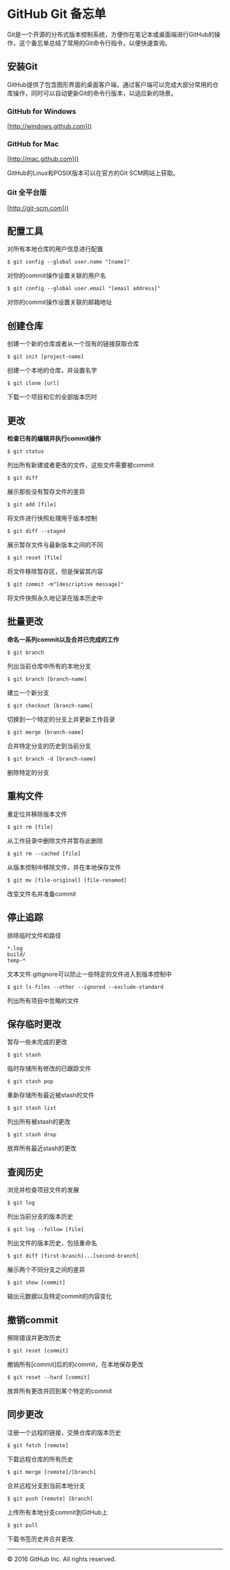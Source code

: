 # GitHub Git 备忘单



Git是一个开源的分布式版本控制系统，方便你在笔记本或桌面端进行GitHub的操作，这个备忘单总结了常用的Git命令行指令，以便快速查询。
## 安装Git

GitHub提供了包含图形界面的桌面客户端，通过客户端可以完成大部分常用的仓库操作，同时可以自动更新Git的命令行版本，以适应新的场景。

### GitHub for Windows
  [http://windows.github.com]()
### GitHub for Mac
  [http://mac.github.com]()

GitHub的Linux和POSIX版本可以在官方的Git SCM网站上获取。
### Git 全平台版
[http://git-scm.com]()
## 配置工具

对所有本地仓库的用户信息进行配置

```
$ git config --global user.name "[name]"
```
对你的commit操作设置关联的用户名
```
$ git config --global user.email "[email address]"
```
对你的commit操作设置关联的邮箱地址
## 创建仓库

创建一个新的仓库或者从一个现有的链接获取仓库
```
$ git init [project-name]
```
创建一个本地的仓库，并设置名字
```
$ git clone [url]
```
下载一个项目和它的全部版本历时

## 更改

**检查已有的编辑并执行commit操作**
```
$ git status
```
列出所有新建或者更改的文件，这些文件需要被commit
```
$ git diff
```
展示那些没有暂存文件的差异
```
$ git add [file]
```
将文件进行快照处理用于版本控制
```
$ git diff --staged
```
展示暂存文件与最新版本之间的不同
```
$ git reset [file]
```
将文件移除暂存区，但是保留其内容
```
$ git commit -m"[descriptive message]"
```
将文件快照永久地记录在版本历史中
## 批量更改

**命名一系列commit以及合并已完成的工作**
```
$ git branch
```
列出当前仓库中所有的本地分支
```
$ git branch [branch-name]
```
建立一个新分支
```
$ git checkout [branch-name]
```
切换到一个特定的分支上并更新工作目录
```
$ git merge [branch-name]
```
合并特定分支的历史到当前分支
```
$ git branch -d [branch-name]
```
删除特定的分支
## 重构文件

重定位并移除版本文件
```
$ git rm [file]
```
从工作目录中删除文件并暂存此删除
```
$ git rm --cached [file]
```
从版本控制中移除文件，并在本地保存文件
```
$ git mv [file-original] [file-renamed]
```
改变文件名并准备commit
## 停止追踪

排除临时文件和路径
```
*.log
build/
temp-*
```        

文本文件.gitignore可以防止一些特定的文件进入到版本控制中
```
$ git ls-files --other --ignored --exclude-standard
```
列出所有项目中忽略的文件
## 保存临时更改

暂存一些未完成的更改
```
$ git stash
```
临时存储所有修改的已跟踪文件
```
$ git stash pop
```
重新存储所有最近被stash的文件
```
$ git stash list
```
列出所有被stash的更改
```
$ git stash drop
```
放弃所有最近stash的更改
## 查阅历史

浏览并检查项目文件的发展
```
$ git log
```
列出当前分支的版本历史
```
$ git log --follow [file]
```
列出文件的版本历史，包括重命名
```
$ git diff [first-branch]...[second-branch]
```
展示两个不同分支之间的差异
```
$ git show [commit]
```
输出元数据以及特定commit的内容变化
## 撤销commit

擦除错误并更改历史
```
$ git reset [commit]
```
撤销所有[commit]后的的commit，在本地保存更改
```
$ git reset --hard [commit]
```
放弃所有更改并回到某个特定的commit
## 同步更改

注册一个远程的链接，交换仓库的版本历史
```
$ git fetch [remote]
```
下载远程仓库的所有历史
```
$ git merge [remote]/[branch]
```
合并远程分支到当前本地分支
```
$ git push [remote] [branch]
```
上传所有本地分支commit到GitHub上
```
$ git pull
```
下载书签历史并合并更改.
- - - - -

© 2016 GitHub Inc. All rights reserved.